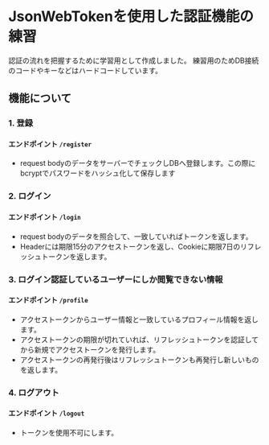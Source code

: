 # JsonWebTokenを使用した認証機能の練習
認証の流れを把握するために学習用として作成しました。
練習用のためDB接続のコードやキーなどはハードコードしています。
## 機能について
### 1. 登録
#### エンドポイント `/register`
- request bodyのデータをサーバーでチェックしDBへ登録します。この際にbcryptでパスワードをハッシュ化して保存します
### 2. ログイン
#### エンドポイント `/login`
- request bodyのデータを照合して、一致していればトークンを返します。
- Headerには期限15分のアクセストークンを返し、Cookieに期限7日のリフレッシュトークンを返します。
### 3. ログイン認証しているユーザーにしか閲覧できない情報
#### エンドポイント `/profile`
- アクセストークンからユーザー情報と一致しているプロフィール情報を返します。
- アクセストークンの期限が切れていれば、リフレッシュトークンを認証してから新規でアクセストークンを発行します。
- アクセストークンの再発行後はリフレッシュトークンも再発行し新しいものを返します。
### 4. ログアウト
#### エンドポイント `/logout`
- トークンを使用不可にします。
